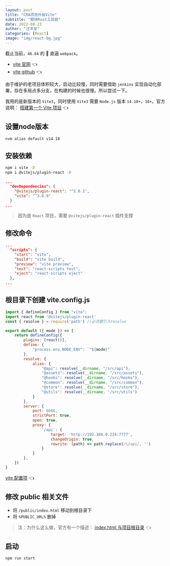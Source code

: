 ```yaml
---
layout: post
title: "CRA项目升级Vite"
subtitle: "期待Rust工具链"
date: 2022-08-23
author: "汪洋龙"
categories: [React]
image: "img/react-bg.jpg"
---
```


截止当前，`46.6k` 的 🌟 直逼 `webpack`。

- [vite 官网](https://vitejs.dev/) 👈
- [vite github](https://github.com/vitejs/vite) 👈

由于维护的老项目体积较大，启动比较慢，同时需要借助 `jenkins` 实现自动化部署，存在多局点多分支，在构建的时候也很慢。所以尝试一下。

我用的是新版本的 `Vite3`，同时使用 `Vite3` 需要 `Node.js` 版本 `14.18+`，`16+`。官方说明： [搭建第一个 Vite 项目](https://cn.vitejs.dev/guide/#scaffolding-your-first-vite-project) 👈

## 设置node版本

```bash
nvm alias default v14.18
```

## 安装依赖

```bash
npm i vite -D
npm i @vitejs/plugin-react -D  
```

```json
...
  "devDependencies": {
    "@vitejs/plugin-react": "^2.0.1",
    "vite": "^3.0.9"
  }
...
```

> 因为是 `React` 项目，需要 `@vitejs/plugin-react` 插件支撑

## 修改命令

```json
...
  "scripts": {
    "start": "vite",
    "build": "vite build",
    "preview": "vite preview",
    "test": "react-scripts test",
    "eject": "react-scripts eject"
  },
...
```

## 根目录下创建 vite.config.js 

```js
import { defineConfig } from "vite";
import react from '@vitejs/plugin-react'
const { resolve } = require('path') //必须要引入resolve 

export default ({ mode }) => {
    return defineConfig({
        plugins: [react()],
        define: {
            "process.env.NODE_ENV": `"${mode}"`
        },
        resolve: {
            alias: {
                "@api": resolve(__dirname, "/src/api"),
                "@assets": resolve(__dirname, "/src/assets"),
                "@hooks": resolve(__dirname, "/src/hooks"),
                "@common": resolve(__dirname, "/src/common"),
                "@store": resolve(__dirname, "/src/store"),
                "@utils": resolve(__dirname, "/src/utils")
            }
        },
        server: {
            port: 6666,
            strictPort: true,
            open: true,
            proxy: {
                '/api': {
                    target: 'http://192.168.0.224:7777',
                    changeOrigin: true,
                    rewrite: (path) => path.replace(/\/api/, '')
                }
            }
        },
    })
}
```

[vite 配置项](https://cn.vitejs.dev/config/) 👈

## 修改 public 相关文件

- 将 `/public/index.html` 移动到根目录下
- 将 `%PUBLIC_URL%` 删掉

> 注：为什么这么做，官方有一个描述： [index.html 与项目根目录](https://cn.vitejs.dev/guide/#index-html-and-project-root) 👈

## 启动

```bash
npm run start
```